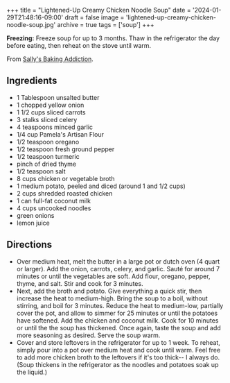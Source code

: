+++
title = "Lightened-Up Creamy Chicken Noodle Soup"
date = '2024-01-29T21:48:16-09:00'
draft = false
image = 'lightened-up-creamy-chicken-noodle-soup.jpg'
archive = true
tags = ['soup']
+++

**Freezing:** Freeze soup for up to 3 months. Thaw in the refrigerator the day before eating, then reheat on the stove until warm.

From [Sally's Baking Addiction](https://sallysbakingaddiction.com/lightened-creamy-chicken-noodle-soup/).

## Ingredients
* 1 Tablespoon unsalted butter
* 1 chopped yellow onion
* 1 1/2 cups sliced carrots
* 3 stalks sliced celery
* 4 teaspoons minced garlic
* 1/4 cup Pamela's Artisan Flour
* 1/2 teaspoon oregano
* 1/2 teaspoon fresh ground pepper
* 1/2 teaspoon turmeric
* pinch of dried thyme
* 1/2 teaspoon salt
* 8 cups chicken or vegetable broth
* 1 medium potato, peeled and diced (around 1 and 1/2 cups)
* 2 cups shredded roasted chicken
* 1 can full-fat coconut milk
* 4 cups uncooked noodles
* green onions
* lemon juice

## Directions
* Over medium heat, melt the butter in a large pot or dutch oven (4 quart or larger). Add the onion, carrots, celery, and garlic. Sauté for around 7 minutes or until the vegetables are soft. Add flour, oregano, pepper, thyme, and salt. Stir and cook for 3 minutes.
* Next, add the broth and potato. Give everything a quick stir, then increase the heat to medium-high. Bring the soup to a boil, without stirring, and boil for 3 minutes. Reduce the heat to medium-low, partially cover the pot, and allow to simmer for 25 minutes or until the potatoes have softened. Add the chicken and coconut milk. Cook for 10 minutes or until the the soup has thickened. Once again, taste the soup and add more seasoning as desired. Serve the soup warm.
* Cover and store leftovers in the refrigerator for up to 1 week. To reheat, simply pour into a pot over medium heat and cook until warm. Feel free to add more chicken broth to the leftovers if it's too thick-- I always do. (Soup thickens in the refrigerator as the noodles and potatoes soak up the liquid.)
